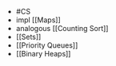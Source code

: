 - #CS
- impl [[Maps]]
- analogous [[Counting Sort]]
- [[Sets]]
- [[Priority Queues]]
- [[Binary Heaps]]